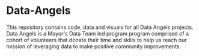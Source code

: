 # Data-Angels
This repository contains code, data and visuals for all Data Angels projects. Data Angels is a Mayor's Data Team led program program  comprised of a cohort of volunteers that donate their time and skills to help us reach our mission of leveraging data to make positive community improvements. 
